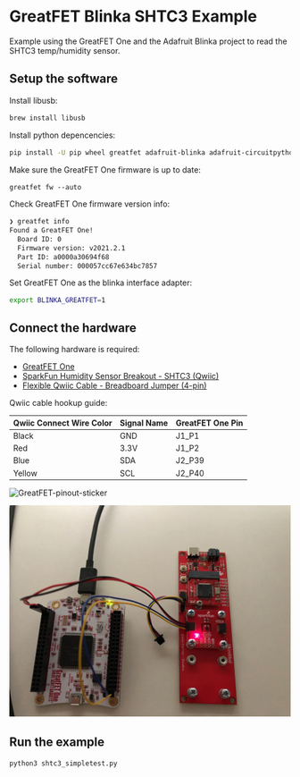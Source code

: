 # GreatFET Blinka SHTC3 Example
Example using the GreatFET One and the Adafruit Blinka project to read the SHTC3 temp/humidity sensor.

## Setup the software

Install libusb:

```sh
brew install libusb
```

Install python depencencies:

```sh
pip install -U pip wheel greatfet adafruit-blinka adafruit-circuitpython-busdevice adafruit-circuitpython-shtc3
```

Make sure the GreatFET One firmware is up to date:

```
greatfet fw --auto
```

Check GreatFET One firmware version info:

```
❯ greatfet info
Found a GreatFET One!
  Board ID: 0
  Firmware version: v2021.2.1
  Part ID: a0000a30694f68
  Serial number: 000057cc67e634bc7857
```

Set GreatFET One as the blinka interface adapter:

```sh
export BLINKA_GREATFET=1
```



## Connect the hardware

The following hardware is required:

- [GreatFET One](https://www.sparkfun.com/products/16267)
- [SparkFun Humidity Sensor Breakout - SHTC3 (Qwiic)](https://www.sparkfun.com/products/16467)
- [Flexible Qwiic Cable - Breadboard Jumper (4-pin)](https://www.sparkfun.com/products/17912)

Qwiic cable hookup guide:

| Qwiic Connect Wire Color | Signal Name | GreatFET One Pin |
| ------------------------ | ----------- | ---------------- |
| Black                    | GND         | J1_P1            |
| Red                      | 3.3V        | J1_P2            |
| Blue                     | SDA         | J2_P39           |
| Yellow                   | SCL         | J2_P40           |

![GreatFET-pinout-sticker](https://hackaday.com/wp-content/uploads/2019/06/GreatFET-pinout-sticker.jpg)

![hardware_setup](README.assets/hardware_setup.png)



## Run the example

```sh
python3 shtc3_simpletest.py
```

